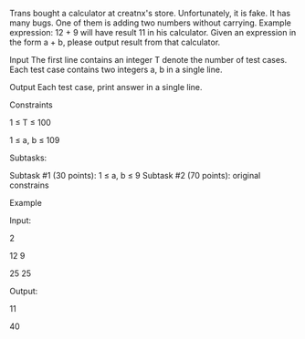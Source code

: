 Trans bought a calculator at creatnx's store. Unfortunately, it is fake. It has many bugs. One of them is adding two numbers without carrying. Example expression: 12 + 9 will have result 11 in his calculator. Given an expression in the form a + b, please output result from that calculator.

 

Input
The first line contains an integer T denote the number of test cases. Each test case contains two integers a, b in a single line.

 

Output
Each test case, print answer in a single line.

 

Constraints

1 ≤ T ≤ 100

1 ≤ a, b ≤ 109

Subtasks:

Subtask #1 (30 points): 1 ≤ a, b ≤ 9
Subtask #2 (70 points): original constrains
 

Example

Input:

2

12 9

25 25

Output:

11

40
